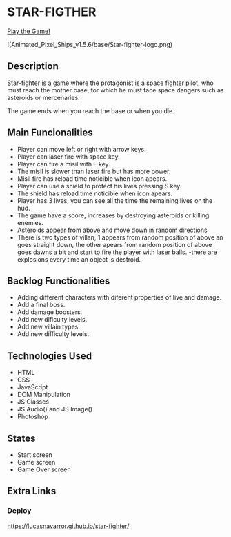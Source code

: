 # STAR-FIGTHER

[Play the Game!](https://lucasnavarror.github.io/star-fighter/)

!(Animated_Pixel_Ships_v1.5.6/base/Star-fighter-logo.png)

## Description

Star-fighter 
is a game where the protagonist is a space fighter pilot, who must reach the mother base, for which he must face space dangers such as asteroids or mercenaries.

The game ends when you reach the base or when you die.

## Main Funcionalities

- Player can move left or right with arrow keys.
- Player can laser fire with space key.
- Player can fire a misil with F key.
- The misil is slower than laser fire but has more power.
- Misil fire has reload time noticible when icon apears.
- Player can use a shield to protect his lives pressing S key.
- The shield has reload time noticible when icon apears.
- Player has 3 lives, you can see all the time the remaining lives on the hud.
- The game have a score, increases by destroying asteroids or killing enemies.
- Asteroids appear from above and move down in random directions
- There is two types of villan, 1 appears from random position of above an goes straight down, the other apears from random position of above goes dawns a bit and start to fire the player with laser balls.
-there are explosions every time an object is destroid.

## Backlog Functionalities

- Adding different characters with diferent properties of live and damage.
- Add a final boss.
- Add damage boosters.
- Add new dificulty levels.
- Add new villain types.
- Add new difficulty levels.


## Technologies Used

- HTML
- CSS
- JavaScript
- DOM Manipulation
- JS Classes
- JS Audio() and JS Image()
- Photoshop

## States

- Start screen
- Game screen
- Game Over screen



## Extra Links


### Deploy

https://lucasnavarror.github.io/star-fighter/